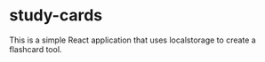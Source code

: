 # study-cards
This is a simple React application that uses localstorage to create a flashcard tool. 
